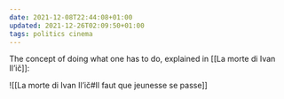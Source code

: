 ```yaml
---
date: 2021-12-08T22:44:08+01:00
updated: 2021-12-26T02:09:50+01:00
tags: politics cinema
---
```

The concept of doing what one has to do, explained in [[La morte di Ivan Il’ič]]:

![[La morte di Ivan Il’ič#Il faut que jeunesse se passe]]